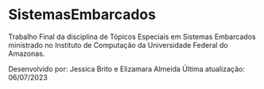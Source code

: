 # SistemasEmbarcados

Trabalho Final da disciplina de Tópicos Especiais em Sistemas Embarcados ministrado no Instituto de Computação da Universidade Federal do Amazonas.

Desenvolvido por: Jessica Brito e Elizamara Almeida
Última atualização: 06/07/2023
